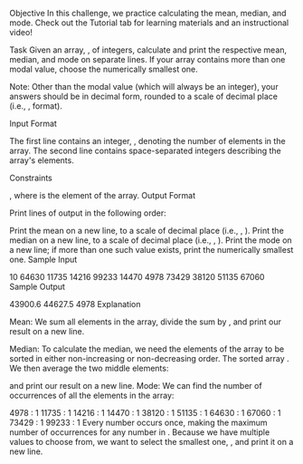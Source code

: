 Objective 
In this challenge, we practice calculating the mean, median, and mode. Check out the Tutorial tab for learning materials and an instructional video!

Task 
Given an array, , of  integers, calculate and print the respective mean, median, and mode on separate lines. If your array contains more than one modal value, choose the numerically smallest one.

Note: Other than the modal value (which will always be an integer), your answers should be in decimal form, rounded to a scale of  decimal place (i.e., ,  format).

Input Format

The first line contains an integer, , denoting the number of elements in the array. 
The second line contains  space-separated integers describing the array's elements.

Constraints

, where  is the  element of the array.
Output Format

Print  lines of output in the following order:

Print the mean on a new line, to a scale of  decimal place (i.e., , ).
Print the median on a new line, to a scale of  decimal place (i.e., , ).
Print the mode on a new line; if more than one such value exists, print the numerically smallest one.
Sample Input

10
64630 11735 14216 99233 14470 4978 73429 38120 51135 67060
Sample Output

43900.6
44627.5
4978
Explanation

Mean: 
We sum all  elements in the array, divide the sum by , and print our result on a new line.

Median: 
To calculate the median, we need the elements of the array to be sorted in either non-increasing or non-decreasing order. The sorted array . We then average the two middle elements:

and print our result on a new line.
Mode: 
We can find the number of occurrences of all the elements in the array:

 4978 : 1
11735 : 1
14216 : 1
14470 : 1
38120 : 1
51135 : 1
64630 : 1
67060 : 1
73429 : 1
99233 : 1
Every number occurs once, making  the maximum number of occurrences for any number in . Because we have multiple values to choose from, we want to select the smallest one, , and print it on a new line.
